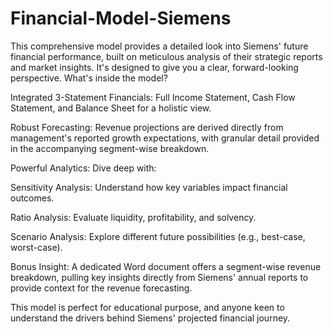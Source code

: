 # Financial-Model-Siemens
This comprehensive model provides a detailed look into Siemens' future financial performance, built on meticulous analysis of their strategic reports and market insights. It's designed to give you a clear, forward-looking perspective.
What's inside the model?

Integrated 3-Statement Financials: Full Income Statement, Cash Flow Statement, and Balance Sheet for a holistic view.

Robust Forecasting: Revenue projections are derived directly from management's reported growth expectations, with granular detail provided in the accompanying segment-wise breakdown.

Powerful Analytics: Dive deep with:

Sensitivity Analysis: Understand how key variables impact financial outcomes.

Ratio Analysis: Evaluate liquidity, profitability, and solvency.

Scenario Analysis: Explore different future possibilities (e.g., best-case, worst-case).

Bonus Insight: A dedicated Word document offers a segment-wise revenue breakdown, pulling key insights directly from Siemens' annual reports to provide context for the revenue forecasting.

This model is perfect for educational purpose, and anyone keen to understand the drivers behind Siemens' projected financial journey.

